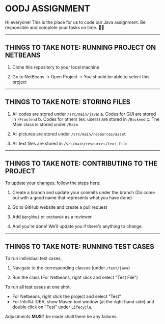 # OODJ ASSIGNMENT

Hi everyone! This is the place for us to code our Java assignment.
Be responsible and complete your tasks on time. 👍🏻

---------------------------------------------------------------------
THINGS TO TAKE NOTE: RUNNING PROJECT ON NETBEANS
---------------------------------------------------------------------
1. Clone this repository to your local machine
   
2. Go to NetBeans -> Open Project -> You should be able to select this project

---------------------------------------------------------------------
THINGS TO TAKE NOTE: STORING FILES
---------------------------------------------------------------------
1. All codes are stored under `/src/main/java`:
   a. Codes for GUI are stored in `/Frontend`
   b. Codes for others (ex: users) are stored in `/Backend`
   c. The Main class is stored under `/Main`
   
3. All pictures are stored under `/src/main/resources/asset`
   
4. All text files are stored in `/src/main/resources/text_file`

---------------------------------------------------------------------
THINGS TO TAKE NOTE: CONTRIBUTING TO THE PROJECT
---------------------------------------------------------------------
To update your changes, follow the steps here:

1. Create a branch and update your commits under the branch
   (Do come out with a good name that represents what you have done)
   
2. Go to GitHub website and create a pull request
   
3. Add `BengRhui` or `cmchan04` as a reviewer
   
4. And you're done! We'll update you if there's anything to change.

---------------------------------------------------------------------
THINGS TO TAKE NOTE: RUNNING TEST CASES
---------------------------------------------------------------------
To run individual test cases,

1. Navigate to the corresponding classes (under `/test/java`)
   
2. Run the class (For Netbeans, right click and select "Test File")

To run all test cases at one shot,

- For Netbeans, right click the project and select "Test"
- For IntelliJ IDEA, show Maven tool window (at the right hand side)
  and double click on "Test" under `Lifecycle`.

Adjustments **MUST** be made shall there be any failures.
